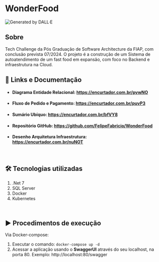 
# WonderFood
![Generated by DALL·E](https://files.oaiusercontent.com/file-jhToA7f8EeHH0O8UivWGofYR?se=2024-01-19T18%3A32%3A48Z&sp=r&sv=2021-08-06&sr=b&rscc=max-age%3D31536000%2C%20immutable&rscd=attachment%3B%20filename%3Dfa7ab0ce-eff7-4ca5-8b3a-e8f65f18cf50.webp&sig=AZ6KwxNAqFxBcaK8qahUgWkezLrWDQ0hQgtDFTEcuHI%3D)
## Sobre
Tech Challenge da Pós Graduação de Software Architecture da FIAP, com conclusão prevista 07/2024.
O projeto é a construção de um Sistema de autoatendimento de um fast food em expansão, com foco no Backend e infraestrutura na Cloud.
<br>

## :scroll: Links e Documentação
- #### Diagrama Entidade Relacional: https://encurtador.com.br/pvwNO
- #### Fluxo de Pedido e Pagamento: https://encurtador.com.br/puvP3
- #### Sumário Ubíquo: https://encurtador.com.br/bfVY8
- #### Repositório GitHub: https://github.com/FelipeFabricio/WonderFood
- ####  Desenho Arquitetura Infraestrutura: https://encurtador.com.br/nuNOT
<br>

## :hammer_and_wrench:  Tecnologias utilizadas

1. .Net 7
3. SQL Server
4. Docker
5. Kubernetes
<br>

##  :arrow_forward: Procedimentos de execução

Via Docker-compose:

 1. Executar o comando: `docker-compose up -d` 
 2. Acessar a aplicação usando o **SwaggerUI** através do seu localhost, na porta 80. Exemplo: http://localhost:80/swagger

